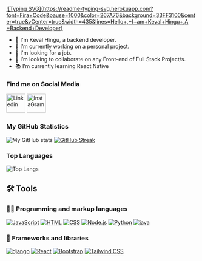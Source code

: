 
[![Typing SVG](https://readme-typing-svg.herokuapp.com?font=Fira+Code&pause=1000&color=267A76&background=33FF3100&center=true&vCenter=true&width=435&lines=Hello+,+I+am+Keval+Hingu+,A +Backend+Developer)](https://git.io/typing-svg)

- 👨 I'm Keval Hingu, a backend developer.
- 🔭 I’m currently working on a personal project.
- 💼 I'm looking for a job.
- 👯 I’m looking to collaborate on any Front-end of Full Stack Project/s.
- 📚 I’m currently learning React Native

### Find me on Social Media
<p align="center">
 
<a target="_blank" href="https://www.linkedin.com/in/keval-hingu-499211219/"><img width="50px" src="https://i.ibb.co/y5PbksN/Linkedin.png" alt="Linkedin" border="0"></a>
<a target="_blank" href="https://instagram.com/keval_hingu"><img width="50px" src="https://i.ibb.co/HNZ3rrt/Insta-Gram.png" alt="InstaGram" border="0"></a>
 </p>


### My GitHub Statistics

![My GitHub stats](https://github-readme-stats.vercel.app/api?username=kevalhingu&show_icons=true&theme=highcontrast&repo=github-readme-stats)
[![GitHub Streak](https://github-readme-streak-stats.herokuapp.com?user=kevalhingu&theme=android-dark)](https://git.io/streak-stats)

### Top Languages

![Top Langs](https://github-readme-stats.vercel.app/api/top-langs/?username=kevalhingu&theme=chartreuse-dark&layout=compact)

## 🛠️ Tools

### 👨‍💻 Programming and markup languages


<p>
 <a href="https://github.com/search?q=user%3ADenverCoder1+language%3Ajavascript"><img alt="JavaScript" src="https://img.shields.io/badge/JavaScript-F7DF1E.svg?logo=javascript&logoColor=black"></a>
 <a href="https://github.com/search?q=user%3ADenverCoder1+language%3Ahtml"><img alt="HTML" src="https://img.shields.io/badge/HTML-E34F26.svg?logo=html5&logoColor=white"></a>
    <a href="https://github.com/search?q=user%3ADenverCoder1+language%3Acss"><img alt="CSS" src="https://img.shields.io/badge/CSS-1572B6.svg?logo=css3&logoColor=white"></a>
    <a href="https://github.com/search?q=user%3ADenverCoder1+language%3Agolang"><img alt="Node.js" src="https://img.shields.io/badge/Node.js-43853D.svg?logo=node.js&logoColor=white"></a>
    <a href="https://github.com/search?q=user%3ADenverCoder1+language%3Apython"><img alt="Python" src="https://img.shields.io/badge/Python-14354C.svg?logo=python&logoColor=white"></a>
    <a href="https://github.com/search?q=user%3ADenverCoder1+language%3Ajava"><img alt="java" src="https://img.shields.io/badge/java-007ACC.svg?logo=typescript&logoColor=white"></a>
 
</p>

### 🧰 Frameworks and libraries

<p>
    <a href="#"><img alt="django" src="https://img.shields.io/badge/django-20232a.svg?logo=react&logoColor=%2361DAFB"></a>
    <a href="#"><img alt="React" src="https://img.shields.io/badge/React-20232a.svg?logo=react&logoColor=%2361DAFB"></a>
    <a href="#"><img alt="Bootstrap" src="https://img.shields.io/badge/Bootstrap-7952B3.svg?logo=bootstrap&logoColor=white"></a>
    <a href="#"><img alt="Tailwind CSS" src="https://img.shields.io/badge/-Tailwind%20CSS-%2338bdf8?logo=tailwind-css&logoColor=white"></a>

</p>



